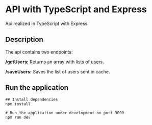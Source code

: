 # API with TypeScript and Express

Api realized in TypeScript with Express

## Description

The api contains two endpoints:

**/getUsers:** Returns an array with lists of users.

**/saveUsers:** Saves the list of users sent in cache.

## Run the application

```
## Install dependencies
npm install

# Run the application under development on port 3000
npm run dev

```

